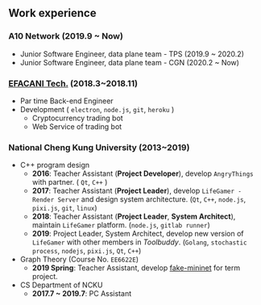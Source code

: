 ## Work experience 

### A10 Network (2019.9 ~ Now)

* Junior Software Engineer, data plane team - TPS (2019.9 ~ 2020.2)
* Junior Software Engineer, data plane team - CGN (2020.2 ~ Now)

### [EFACANI Tech.](https://www.efacani.com/efacani_Introduce/) (2018.3~2018.11)

* Par time Back-end Engineer
* Development ( `electron`, `node.js`, `git`, `heroku` )
    * Cryptocurrency trading bot
    * Web Service of trading bot 

### National Cheng Kung University (2013~2019)

* C++ program design
    * **2016**: Teacher Assistant (**Project Developer**), develop `AngryThings` with partner. ( `Qt`, `C++` )
    * **2017**: Teacher Assistant (**Project Leader**), develop `LifeGamer - Render Server` and design system architecture. (`Qt`, `C++`, `node.js`, `pixi.js`, `git`, `linux`)
    * **2018**: Teacher Assistant (**Project Leader**, **System Architect**), maintain `LifeGamer` platform. (`node.js`, `gitlab runner`)
    * **2019**: Project Leader, System Architect, develop new version of `LifeGamer` with other members in *Toolbuddy*. (`Golang`, `stochastic process`, `nodejs`, `pixi.js`, `Qt`, `C++`)
* Graph Theory (Course No. `EE6622E`)
    * **2019 Spring**: Teacher Assistant, develop [fake-mininet](https://github.com/kevinbird61/fake-mininet) for term project.
* CS Department of NCKU
    * **2017.7 ~ 2019.7**: PC Assistant 